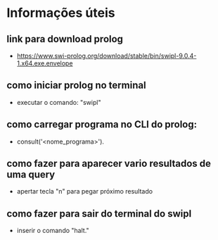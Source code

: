 # Informações úteis

## link para download prolog
* https://www.swi-prolog.org/download/stable/bin/swipl-9.0.4-1.x64.exe.envelope

## como iniciar prolog no terminal
* executar o comando: "swipl"

## como carregar programa no CLI do prolog: 
* consult('<nome_programa>').

## como fazer para aparecer vario resultados de uma query
* apertar tecla "n" para pegar próximo resultado

## como fazer para sair do terminal do swipl
* inserir o comando "halt."
